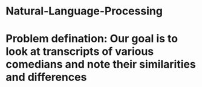 # Natural-Language-Processing
<h1>Problem defination: Our goal is to look at transcripts of various comedians and note their similarities and differences</h1>
